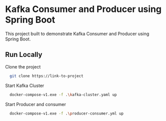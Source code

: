<!--
  Title: Kafka Consumer and Producer using Spring Boot
  Description: 
  -->

# Kafka Consumer and Producer using Spring Boot

This project built to demonstrate Kafka Consumer and Producer using Spring Boot.

## Run Locally

Clone the project

```bash
  git clone https://link-to-project
```

Start Kafka Cluster

```bash
  docker-compose-v1.exe -f .\kafka-cluster.yaml up
```

Start Producer and consumer

```bash
  docker-compose-v1.exe -f .\producer-consumer.yml up
```
